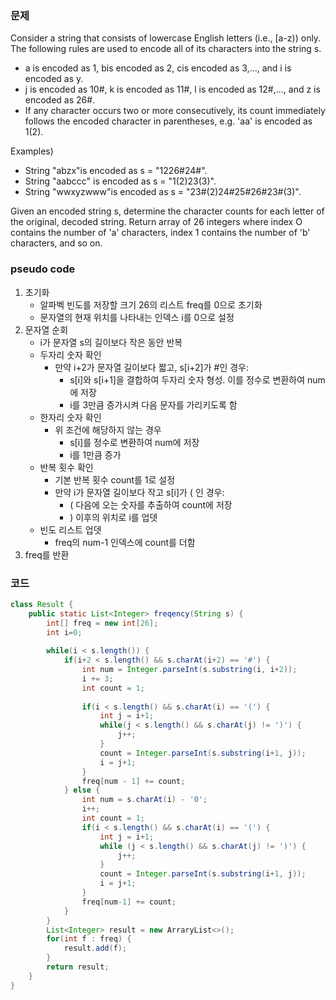 ### 문제
Consider a string that consists of lowercase English letters (i.e., [a-z)) only. The following rules are used to encode all of its characters into the string s.

- a is encoded as 1, bis encoded as 2, cis encoded as 3,..., and i is encoded as y.
- j is encoded as 10#, k is encoded as 11#, l is encoded as 12#,..., and z is encoded as 26#.
- If any character occurs two or more consecutively, its count immediately follows the encoded character in parentheses, e.g. 'aa' is encoded as 1(2).

Examples)
- String "abzx"is encoded as s = "1226#24#".
- String "aabccc" is encoded as s = "1(2)23(3)".
- String "wwxyzwww"is encoded as s = "23#(2)24#25#26#23#(3)".

Given an encoded string s, determine the character counts for each letter of the original, decoded string. Return array of 26 integers where index O contains the number of 'a' characters, index 1 contains the number of 'b' characters, and so on.


### pseudo code
1. 초기화
   - 알파벡 빈도를 저장할 크기 26의 리스트 freq를 0으로 초기화
   - 문자열의 현재 위치를 나타내는 인덱스 i를 0으로 설정
2. 문자열 순회
   - i가 문자열 s의 길이보다 작은 동안 반복
   - 두자리 숫자 확인
     - 만약 i+2가 문자열 길이보다 짧고, s[i+2]가 #인 경우:
       - s[i]와 s[i+1]을 결합하여 두자리 숫자 형성. 이를 정수로 변환하여 num에 저장
       - i를 3만큼 증가시켜 다음 문자를 가리키도록 함
   - 한자리 숫자 확인
     - 위 조건에 해당하지 않는 경우
       - s[i]를 정수로 변환하여 num에 저장
       - i를 1만큼 증가
   - 반복 횟수 확인
     - 기본 반복 횟수 count를 1로 설정
     - 만약 i가 문자열 길이보다 작고 s[i]가 ( 인 경우:
       - ( 다음에 오는 숫자를 추출하여 count에 저장
       - ) 이후의 위치로 i를 업뎃
   - 빈도 리스트 업뎃
     - freq의 num-1 인덱스에 count를 더함
3. freq를 반환

### 코드
```java
class Result {
    public static List<Integer> freqency(String s) {
        int[] freq = new int[26];
        int i=0;
        
        while(i < s.length()) {
            if(i+2 < s.length() && s.charAt(i+2) == '#') {
                int num = Integer.parseInt(s.substring(i, i+2));
                i += 3;
                int count = 1;
                
                if(i < s.length() && s.charAt(i) == '(') {
                    int j = i+1;
                    while(j < s.length() && s.charAt(j) != ')') {
                        j++;
                    }
                    count = Integer.parseInt(s.substring(i+1, j));
                    i = j+1;
                }
                freq[num - 1] += count;
            } else {
                int num = s.charAt(i) - '0';
                i++;
                int count = 1;
                if(i < s.length() && s.charAt(i) == '(') {
                    int j = i+1;
                    while (j < s.length() && s.charAt(j) != ')') {
                        j++;
                    }
                    count = Integer.parseInt(s.substring(i+1, j));
                    i = j+1;
                }
                freq[num-1] += count;
            }
        }
        List<Integer> result = new ArraryList<>();
        for(int f : freq) {
            result.add(f);
        }
        return result;
    }
}
```